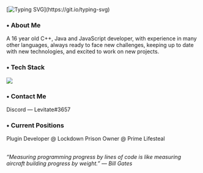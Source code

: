 [![Typing SVG](https://readme-typing-svg.demolab.com?font=Fira+Code&size=22&duration=4000&pause=1000&width=434&height=30&lines=Hey%2C+I'm+Levitate!)](https://git.io/typing-svg)

<h3> • About Me </h3>

A 16 year old C++, Java and JavaScript developer, with experience in many other languages, always ready to face new challenges, keeping up to date with new technologies, and excited to work on new projects.

<h3> • Tech Stack </h3>

![](https://skillicons.dev/icons?i=html,css,js,ts,cpp,java,bootstrap,mongodb,mysql,sqlite,git,github,rust,tailwindcss,vuejs&perline=6)

<h3> • Contact Me </h3>
Discord — Levitate#3657

<h3> • Current Positions </h3>
Plugin Developer @ Lockdown Prison
Owner @ Prime Lifesteal

&nbsp;
<br>
*“Measuring programming progress by lines of code is like measuring aircraft building progress by weight.” — Bill Gates*
<br>
